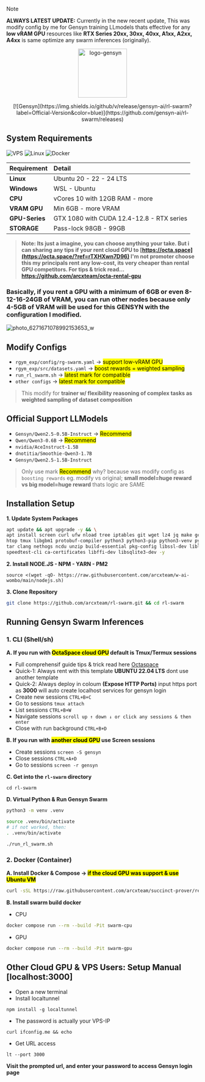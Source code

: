 > [!NOTE]
> **ALWAYS LATEST UPDATE:** Currently in the new recent update, This was modify config by me for Gensyn training LLmodels thats effective for any **low vRAM GPU** resources like **RTX Series 20xx, 30xx, 40xx, A1xx, A2xx, A4xx** is same optimize any swarm inferences (originally).

<p align="center">
  <img src="https://github.com/user-attachments/assets/e951ce01-7420-403e-a14a-11dca4c3b81b"
       width="128" height="128"
       alt="logo-gensyn">
</p>


<div align="center">
  [![Gensyn](https://img.shields.io/github/v/release/gensyn-ai/rl-swarm?label=Official-Version&color=blue)](https://github.com/gensyn-ai/rl-swarm/releases)
</div>


## System Requirements

![VPS](https://img.shields.io/badge/CLOUD_GPU_SERVER-232F3E?style=for-the-badge&logo=digitalocean&logoColor=white)
![Linux](https://img.shields.io/badge/Linux-FCC624?style=for-the-badge&logo=linux&logoColor=black)
![Docker](https://img.shields.io/badge/Docker-2CA5E0?style=for-the-badge&logo=docker&logoColor=white)

| Requirement     | Detail                 |
| :----------     | :--------------------  |
| **Linux**       | Ubuntu 20 - 22 - 24 LTS          |
| **Windows**     | WSL - Ubuntu                     |
| **CPU**         | vCores 10 with 12GB RAM - more   |
| **VRAM GPU**    | Min 6GB - more VRAM              |
| **GPU-Series**  | GTX 1080 with CUDA 12.4-12.8 - RTX series |
| **STORAGE**     | Pass-lock 98GB - 99GB              |

> **Note: Its just a imagine, you can choose anything your take. But i can sharing any tips if your rent cloud GPU to [https://octa.space](https://octa.space/?ref=rTXHXwn7D96) I'm not promoter choose this my principals rent any low-cost, its very cheaper than rental GPU competitors. For tips & trick read... https://github.com/arcxteam/octa-rental-gpu**

### Basically, if you rent a GPU with a minimum of 6GB or even 8-12-16-24GB of VRAM, you can run other nodes because only 4-5GB of VRAM will be used for this GENSYN with the configuration I modified.

![photo_6271671078992153653_w](https://github.com/user-attachments/assets/adf9e6cc-1125-4a75-b000-cc1b0c1e1541)

## Modify Configs
- `rgym_exp/config/rg-swarm.yaml` → <mark>support low-vRAM GPU</mark>
- `rgym_exp/src/datasets.yaml` → <mark>boost rewards = weighted sampling</mark>
- `run_rl_swarm.sh` → <mark>latest mark for compatible</mark>
- `other configs` → <mark>latest mark for compatible</mark>

> This modify for **trainer w/ flexibility reasoning of complex tasks as weighted sampling of dataset composition**

## Official Support LLModels
- `Gensyn/Qwen2.5-0.5B-Instruct`  → <mark>Recommend</mark>
- `Qwen/Qwen3-0.6B` → <mark>Recommend</mark>
- `nvidia/AceInstruct-1.5B`
- `dnotitia/Smoothie-Qwen3-1.7B`
- `Gensyn/Qwen2.5-1.5B-Instruct`

> Only use mark <mark>Recommend</mark> why? because was modify config as `boosting rewards` eg. modify vs original; **small model=huge reward vs big model=huge reward** thats logic are SAME

## Installation Setup

**1. Update System Packages**
```bash
apt update && apt upgrade -y && \
apt install screen curl ufw nload tree iptables git wget lz4 jq make gcc nano automake autoconf \
htop tmux libgbm1 protobuf-compiler python3 python3-pip python3-venv python3-dev python3-setuptools \
tar clang nethogs ncdu unzip build-essential pkg-config libssl-dev libleveldb-dev \
speedtest-cli ca-certificates libffi-dev libsqlite3-dev -y
```

**2. Install NODE.JS - NPM - YARN - PM2**
```
source <(wget -qO- https://raw.githubusercontent.com/arcxteam/w-ai-wombo/main/nodejs.sh)
```

**3. Clone Repository**
```bash
git clone https://github.com/arcxteam/rl-swarm.git && cd rl-swarm
```

## Running Gensyn Swarm Inferences

### 1. CLI (Shell/sh)

**A. If you run with <mark>OctaSpace cloud GPU</mark> default is Tmux/Termux sessions**
- Full comprehensif guide tips & trick read here [Octaspace](https://github.com/arcxteam/octa-rental-gpu)
- Quick-1: Always rent with this template **UBUNTU 22.04 LTS** dont use another template
- Quick-2: Always deploy in coloum **(Expose HTTP Ports)** input https port as **3000** will auto create localhost services for gensyn login
- Create new sessions `CTRL+B+C`
- Go to sessions `tmux attach`
- List sessions `CTRL+B+W`
- Navigate sessions `scroll up ↑ down ↓ or click any sessions & then enter`
- Close with run background `CTRL+B+D`

**B. If you run with <mark>another cloud GPU</mark> use Screen sessions**
- Create sessions `screen -S gensyn`
- Close sessions `CTRL+A+D`
- Go to sessions `screen -r gensyn`

**C. Get into the `rl-swarm` directory**
```
cd rl-swarm
```
**D. Virtual Python & Run Gensyn Swarm**
```bash
python3 -m venv .venv

source .venv/bin/activate
# if not worked, then:
. .venv/bin/activate

./run_rl_swarm.sh
```

### 2. Docker (Container)

**A. Install Docker & Compose → <mark>if the cloud GPU was support & use Ubuntu VM</mark>**

```bash
curl -sSL https://raw.githubusercontent.com/arcxteam/succinct-prover/refs/heads/main/docker.sh | bash
```
**B. Install swarm build docker**
* CPU
```bash
docker compose run --rm --build -Pit swarm-cpu
```

* GPU
```bash
docker compose run --rm --build -Pit swarm-gpu
```

## Other Cloud GPU & VPS Users: Setup Manual [localhost:3000]
- Open a new terminal
- Install localtunnel
```
npm install -g localtunnel
```
- The password is actually your VPS-IP
```
curl ifconfig.me && echo
```
- Get URL access
```
lt --port 3000
```
**Visit the prompted url, and enter your password to access Gensyn login page**
